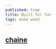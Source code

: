 ```yaml
---
published: true
title: Built for fun
tags: make wood
---
```

## [chaine](https://www.youtube.com/channel/UC5rAZp_n5mrwMWiNszJCb5w)
